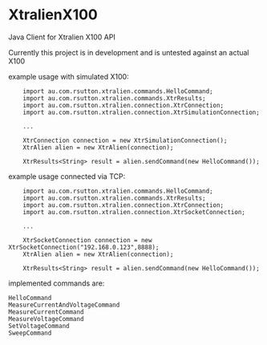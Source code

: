 # XtralienX100
Java Client for Xtralien X100 API

Currently this project is in development and is untested against an actual X100

example usage with simulated X100: 

		import au.com.rsutton.xtralien.commands.HelloCommand;
		import au.com.rsutton.xtralien.commands.XtrResults;
		import au.com.rsutton.xtralien.connection.XtrConnection;
		import au.com.rsutton.xtralien.connection.XtrSimulationConnection;

		...

		XtrConnection connection = new XtrSimulationConnection();
		XtrAlien alien = new XtrAlien(connection);

		XtrResults<String> result = alien.sendCommand(new HelloCommand());

example usage connected via TCP: 

		import au.com.rsutton.xtralien.commands.HelloCommand;
		import au.com.rsutton.xtralien.commands.XtrResults;
		import au.com.rsutton.xtralien.connection.XtrConnection;
		import au.com.rsutton.xtralien.connection.XtrSocketConnection;

		...

		XtrSocketConnection connection = new XtrSocketConnection("192.168.0.123",8888);
		XtrAlien alien = new XtrAlien(connection);

		XtrResults<String> result = alien.sendCommand(new HelloCommand());

implemented commands are:

	HelloCommand
	MeasureCurrentAndVoltageCommand
	MeasureCurrentCommand
	MeasureVoltageCommand
	SetVoltageCommand
	SweepCommand